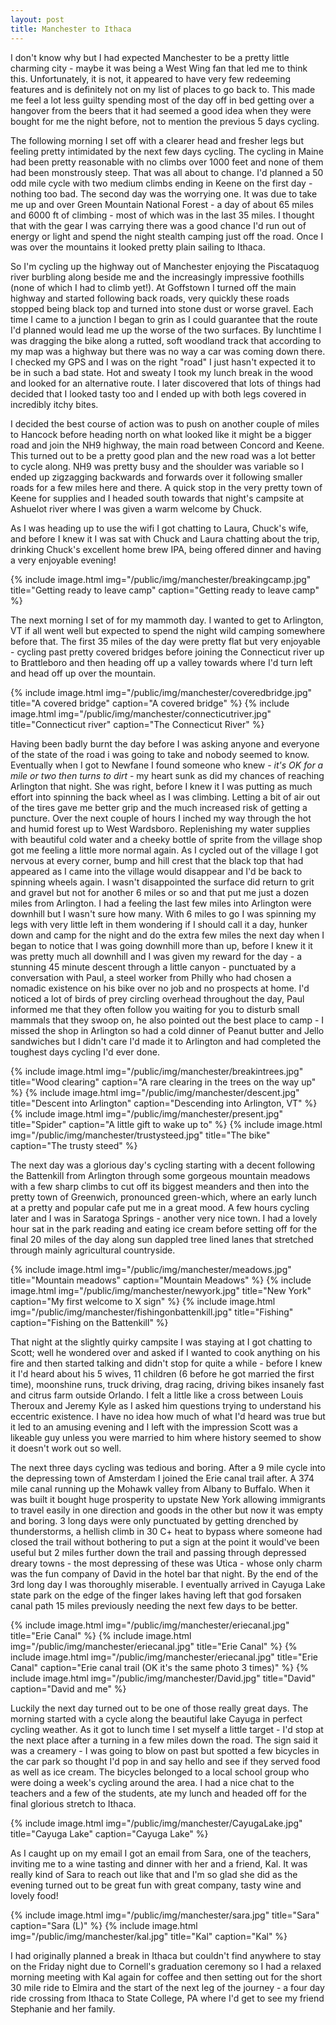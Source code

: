 ```yaml
---
layout: post
title: Manchester to Ithaca
---
```

I don't know why but I had expected Manchester to be a pretty little charming city -
 maybe it was being a West Wing fan that led me to think this. Unfortunately, it is not, it appeared to have very few redeeming features and is definitely not on my list of places to go back to. This made me feel a lot less guilty spending most of the day off in bed getting over a hangover from the beers that it had seemed a good idea when they were bought for me the night before, not to mention the previous 5 days cycling.

The following morning I set off with a clearer head and fresher legs but feeling pretty intimidated by the next few days cycling. The cycling in Maine had been pretty reasonable with no climbs over 1000 feet and none of them had been monstrously steep. That was all about to change. I'd planned a 50 odd mile cycle with two medium climbs ending in Keene on the first day - nothing too bad. The second day was the worrying one. It was due to take me up and over Green Mountain National Forest - a day of about 65 miles and 6000 ft of climbing - most of which was in the last 35 miles. I thought that with the gear I was carrying there was a good chance I'd run out of energy or light and spend the night stealth camping just off the road. Once I was over the mountains it looked pretty plain sailing to Ithaca. 

So I'm cycling up the highway out of Manchester enjoying the Piscataquog river burbling along beside me and the increasingly impressive foothills (none of which I had to climb yet!). At Goffstown I turned off the main highway and started following back roads, very quickly these roads stopped being black top and turned into stone dust or worse gravel. Each time I came to a junction I began to grin as I could guarantee that the route I'd planned would lead me up the worse of the two surfaces. By lunchtime I was dragging the bike along a rutted, soft woodland track that according to my map was a highway but there was no way a car was coming down there. I checked my GPS and I was on the right "road" I just hasn't expected it to be in such a bad state. Hot and sweaty I took my lunch break in the wood and looked for an alternative route. I later discovered that lots of things had decided that I looked tasty too and I ended up with both legs covered in incredibly itchy bites.

I decided the best course of action was to push on another couple of miles to Hancock before heading north on what looked like it might be a bigger road and join the NH9 highway, the main road between Concord and Keene. This turned out to be a pretty good plan and the new road was a lot better to cycle along. NH9 was pretty busy and the shoulder was variable so I ended up zigzagging backwards and forwards over it following smaller roads for a few miles here and there.  A quick stop in the very pretty town of Keene for supplies and I headed south towards that night's campsite at Ashuelot river where I was given a warm welcome by Chuck. 

As I was heading up to use the wifi I got chatting to Laura, Chuck's wife, and before I knew it I was sat with Chuck and Laura chatting about the trip, drinking Chuck's excellent home brew IPA, being offered dinner and having a very enjoyable evening!

{% include image.html img="/public/img/manchester/breakingcamp.jpg" title="Getting ready to leave camp" caption="Getting ready to leave camp" %} 

The next morning I set of for my mammoth day. I wanted to get to Arlington, VT if all went well but expected to spend the night wild camping somewhere before that. The first 35 miles of the day were pretty flat but very enjoyable - cycling past pretty covered bridges before joining the Connecticut river up to Brattleboro and then heading off up a valley towards where I'd turn left and head off up over the mountain. 

{% include image.html img="/public/img/manchester/coveredbridge.jpg" title="A covered bridge" caption="A covered bridge" %}
{% include image.html img="/public/img/manchester/connecticutriver.jpg" title="Connecticut river" caption="The Connecticut River" %} 

Having been badly burnt the day before I was asking anyone and everyone of the state of the road i was going to take and nobody seemed to know. Eventually when I got to Newfane I found someone who knew - _it's OK for a mile or two then turns to dirt_ - my heart sunk as did my chances of reaching Arlington that night. She was right, before I knew it I was putting as much effort into spinning the back wheel as I was climbing. Letting a bit of air out of the tires gave me better grip and the much increased risk of getting a puncture. Over the next couple of hours I inched my way through the hot and humid forest up to West Wardsboro. Replenishing my water supplies with beautiful cold water and a cheeky bottle of sprite from the village shop got me feeling a little more normal again. As I cycled out of the village I got nervous at every corner, bump and hill crest that the black top that had appeared as I came into the village would disappear and I'd be back to spinning wheels again. I wasn't disappointed the surface did return to grit and gravel but not for another 6 miles or so and that put me just a dozen miles from Arlington. I had a feeling the last few miles into Arlington were downhill but I wasn't sure how many. With 6 miles to go I was spinning my legs with very little left in them wondering if I should call it a day, hunker down and camp for the night and do the extra few miles the next day when I began to notice that I was going downhill more than up, before I knew it it was pretty much all downhill and I was given my reward for the day - a stunning 45 minute descent through a little canyon - punctuated by a conversation with Paul, a steel worker from Philly who had chosen a nomadic existence on his bike over no job and no prospects at home. I'd noticed a lot of birds of prey circling overhead throughout the day, Paul informed me that they often follow you waiting for you to disturb small mammals that they swoop on, he also pointed out the best place to camp - I missed the shop in Arlington so had a cold dinner of Peanut butter and Jello sandwiches but I didn't care I'd made it to Arlington and had completed the toughest days cycling I'd ever done. 

{% include image.html img="/public/img/manchester/breakintrees.jpg" title="Wood clearing" caption="A rare clearing in the trees on the way up" %} 
{% include image.html img="/public/img/manchester/descent.jpg" title="Descent into Arlington" caption="Descending into Arlington, VT" %} 
{% include image.html img="/public/img/manchester/present.jpg" title="Spider" caption="A little gift to wake up to" %}
{% include image.html img="/public/img/manchester/trustysteed.jpg" title="The bike" caption="The trusty steed" %} 

The next day was a glorious day's cycling starting with a decent following the Battenkill from Arlington through some gorgeous mountain meadows with a few sharp climbs to cut off its biggest meanders and then into the pretty town of Greenwich, pronounced green-which, where an early lunch at a pretty and popular cafe put me in a great mood. A few hours cycling later and I was in Saratoga Springs - another very nice town. I had a lovely hour sat in the park reading and eating ice cream before setting off for the final 20 miles of the day along sun dappled tree lined lanes that stretched through mainly agricultural countryside.

{% include image.html img="/public/img/manchester/meadows.jpg" title="Mountain meadows" caption="Mountain Meadows" %} 
{% include image.html img="/public/img/manchester/newyork.jpg" title="New York" caption="My first welcome to X sign" %} 
{% include image.html img="/public/img/manchester/fishingonbattenkill.jpg" title="Fishing" caption="Fishing on the Battenkill" %} 

That night at the slightly quirky campsite I was staying at I got chatting to Scott; well he wondered over and asked if I wanted to cook anything on his fire and then started talking and didn't stop for quite a while - before I knew it I'd heard about his 5 wives, 11 children (6 before he got married the first time), moonshine runs, truck driving, drag racing, driving bikes insanely fast and citrus farm outside Orlando. I felt a little like a cross between Louis Theroux and Jeremy Kyle as I asked him questions trying to understand his eccentric existence. I have no idea how much of what I'd heard was true but it led to an amusing evening and I left with the impression Scott was a likeable guy unless you were married to him where history seemed to show it doesn't work out so well. 

The next three days cycling was tedious and boring. After a 9 mile cycle into the depressing town of Amsterdam I joined the Erie canal trail after. A 374 mile canal running up the Mohawk valley from Albany to Buffalo. When it was built it bought huge prosperity to upstate New York allowing immigrants to travel easily in one direction and goods in the other but now it was empty and boring. 3 long days were only punctuated by getting drenched by thunderstorms, a hellish climb in 30 C+ heat to bypass where someone had closed the trail without bothering to put a sign at the point it would've been useful but 2 miles further down the trail and passing through depressed dreary towns - the most depressing of these was Utica - whose only charm was the fun company of David in the hotel bar that night.  By the end of the 3rd long day I was thoroughly miserable. I eventually arrived in Cayuga Lake state park on the edge of the finger lakes having left that god forsaken canal path 15 miles previously needing the next few days to be better.

{% include image.html img="/public/img/manchester/eriecanal.jpg" title="Erie Canal" %} 
{% include image.html img="/public/img/manchester/eriecanal.jpg" title="Erie Canal" %} 
{% include image.html img="/public/img/manchester/eriecanal.jpg" title="Erie Canal" caption="Erie canal trail (OK it's the same photo 3 times)" %} 
{% include image.html img="/public/img/manchester/David.jpg" title="David" caption="David and me" %} 

Luckily the next day turned out to be one of those really great days. The morning started with a cycle along the beautiful lake Cayuga in perfect cycling weather. As it got to lunch time I set myself a little target - I'd stop at the next place after a turning in a few miles down the road. The sign said it was a creamery - I was going to blow on past but spotted a few bicycles in the car park so thought I'd pop in and say hello and see if they served food as well as ice cream. The bicycles belonged to a local school group who were doing a week's cycling around the area. I had a nice chat to the teachers and a few of the students, ate my lunch and headed off for the final glorious stretch to Ithaca.  

{% include image.html img="/public/img/manchester/CayugaLake.jpg" title="Cayuga Lake" caption="Cayuga Lake" %}

As I caught up on my email I got an email from Sara, one of the teachers, inviting me to a wine tasting and dinner with her and a friend, Kal. It was really kind of Sara to reach out like that and I'm so glad she did as the evening turned out to be great fun with great company, tasty wine and lovely food!

{% include image.html img="/public/img/manchester/sara.jpg" title="Sara" caption="Sara (L)" %} 
{% include image.html img="/public/img/manchester/kal.jpg" title="Kal" caption="Kal" %} 

I had originally planned a break in Ithaca but couldn't find anywhere to stay on the Friday night due to Cornell's graduation ceremony so I had a relaxed morning meeting with Kal again for coffee and then setting out for the short 30 mile ride to Elmira and the start of the next leg of the journey - a four day ride crossing from Ithaca to State College, PA where I'd get to see my friend Stephanie and her family. 
